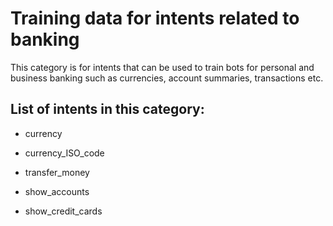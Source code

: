 # Training data for intents related to banking
This category is for intents that can be used to train bots for personal and business banking such as currencies, account summaries, transactions etc.

## List of intents in this category:

 * currency

 * currency_ISO_code

 * transfer_money

 * show_accounts
 
 * show_credit_cards

 
 
 
 
 


